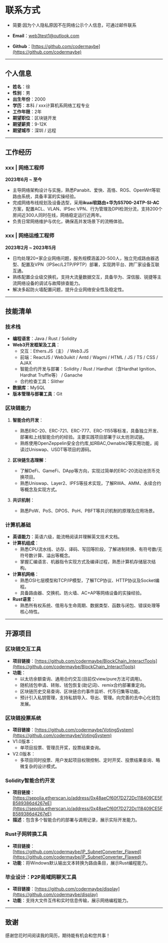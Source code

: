 # 联系方式

- 简要:因为个人隐私原因不在网络公示个人信息，可通过邮件联系

- **Email**：web3test1@outlook.com  

- **Github**：[https://github.com/codermaybe](https://github.com/codermaybe)  

---

## 个人信息

- **姓名**：徐  
- **性别**：男  
- **出生年份**：2000  
- **学历**：本科 / xxx计算机系网络工程专业  
- **工作年限**：2年  
- **期望职位**：区块链开发  
- **期望薪资**：9-12K  
- **期望城市**：深圳 / 远程  

---

## 工作经历

### **xxx** | **网络工程师**  
**2023年6月 ~ 至今**  
- 主导网络架构设计与实施，熟悉Panabit、爱快、高恪、ROS、OpenWrt等软路由系统，具备丰富的实操经验。  
- 完成网络布线规划及设备选型，采用**ikuai软路由+华为S5700-24TP-SI-AC**方案，配置ACL、VLAN、IPSec VPN、行为管理及DPI检测分流，支持200个房间近300人同时在线，网络稳定运行近两年。  
- 负责日常网络维护与优化，确保高并发场景下的流畅体验。  

### **xxx** | **网络运维工程师**  
**2023年2月 ~ 2023年5月**  
- 日均处理20+家企业网络问题，服务规模涵盖20-500人，独立完成路由器选型、配置及VPN（IPSec/L2TP/PPTP）部署，实现跨平台、跨厂家设备互联互通。  
- 熟练配置企业级交换机，支持大流量数据交互，具备华为、深信服、锐捷等主流网络设备的调试与故障排查能力。  
- 解决多起防火墙配置问题，提升企业网络安全性及稳定性。  

---

## 技能清单

### **技术栈**
- **编程语言**：Java / Rust / Solidity  
- **Web3开发框架及工具**：  
  - 交互：Ethers.JS（主） / Web3.JS  
  - 前端：ReactJS / Web3uikit / Antd / Wagmi / HTML / JS / TS / CSS / AJAX  
  - 智能合约开发与部署：Solidity / Rust / Hardhat（含Hardhat Ignition、Hardhat Truffle等） / Ganache  
  - 合约检查工具：Slither  
- **数据库**：MySQL  
- **版本管理与部署工具**：Git  


### **区块链能力**
1. **智能合约开发**：  
   - 熟悉ERC-20、ERC-721、ERC-777、ERC-1155等标准，具备独立开发、部署和上线智能合约的经验。主要实践项目部署于以太坊测试链。  
   - 熟练使用OpenZeppelin安全合约库,如RBAC,Ownable2等实用功能，阅读过Uniswap、USDT等项目的源码。    

2. **区块链生态理解**：  
   - 了解DeFi、GameFi、DApp等方向，实现过简单的ERC-20流动池货币兑换项目。  
   - 熟悉Uniswap、Layer2、IPFS等技术实现，了解RWA、AMM、永续合约等概念及实现方式。  

3. **共识机制**：  
   - 熟悉PoW、PoS、DPOS、PoH、PBFT等共识机制的原理及应用场景。  



### **计算机基础**
- **英语能力**：英语六级，能流畅阅读并理解英文技术文档。  
- **计算机组成**：  
  - 熟悉CPU流水线、访存、译码、写回等阶段，了解进制转换、有符号数/无符号数计算、溢出等概念。  
  - 掌握汇编语言、机器指令实现方式及编译过程，熟悉计算机存储层次结构。  
- **计算机网络**：  
  - 熟悉OSI七层模型和TCP/IP模型，了解TCP协议、HTTP协议及Socket编程。  
  - 具备路由器、交换机、防火墙、AC+AP等网络设备的实操经验。  
- **Rust语言**：  
  - 熟悉所有权系统、借用与生命周期、数据类型、函数与闭包、错误处理等核心特性。  

---

## 开源项目

### **区块链交互工具**  
- **项目链接**：[https://github.com/codermaybe/BlockChain_InteractTools](https://github.com/codermaybe/BlockChain_InteractTools)  
- **功能**：  
  - 以太坊余额查询、通用合约交互(目前仅view/pure方法可调用)。  
  - 随机钱包申请、转账、钱包恢复(助记词)、remix合约部署重定向。
  - 区块链历史交易查询、区块链合约事件监听、代币归集等功能。  
  - 预计引入私钥管理，支持私钥导入、导出、管理。向完善的去中心化钱包发展。 

### **区块链投票系统**
- **项目链接**：[https://github.com/codermaybe/VotingSystem](https://github.com/codermaybe/VotingSystem)
- V1.0版本：  
  - 单项目投票、管理员开奖，投票结果查询。  
- V2.0版本：
  - 多项目同时投票、用户发起项目权限控制、定时开奖、投票结果查询、略微复杂的设计模式。 

### **Solidity智能合约开发**  
- **项目链接**：[https://sepolia.etherscan.io/address/0x48aeCf60f7D272Dc118409CE5FB589386d4267eE](https://sepolia.etherscan.io/address/0x48aeCf60f7D272Dc118409CE5FB589386d4267eE)  
- **描述**：包含多个智能合约的部署与调用记录，展示实际开发能力。  

### **Rust子网转换工具**  
- **项目链接**：[https://github.com/codermaybe/IP_SubnetConverter_Flawed](https://github.com/codermaybe/IP_SubnetConverter_Flawed)  
- **功能**：将Windows默认输出文本转换为路由条目，展示Rust编程能力。  

### **毕业设计：P2P局域网聊天工具**  
- **项目链接**：[https://github.com/codermaybe/display](https://github.com/codermaybe/display)  
- **功能**：支持大文件互传和实时信息传输，展示网络编程能力。  

---

## 致谢

感谢您花时间阅读我的简历，期待能有机会和您共事！  